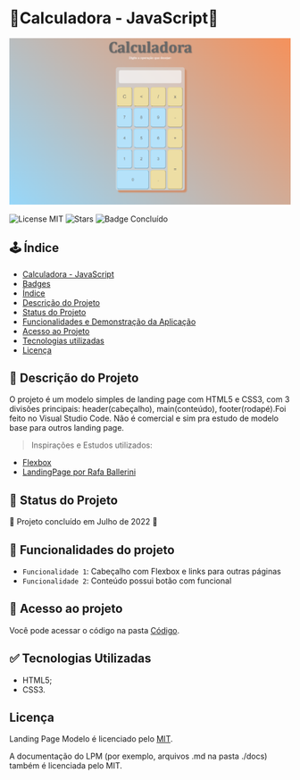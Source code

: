 # 🧲Calculadora - JavaScript🧲
![Imagem de Capa](img/page.png)



![License MIT](https://img.shields.io/badge/license-MIT-brightgreen?style=for-the-badge)
![Stars](https://img.shields.io/github/stars/Clousbi/LandingPage?style=for-the-badge)
![Badge Concluído](https://img.shields.io/badge/status-conclu%C3%ADdo-yellow?style=for-the-badge)



## 🕹️ Índice 

* [Calculadora - JavaScript](#Título-e-Imagem-de-capa)
* [Badges](#badges)
* [Índice](#índice)
* [Descrição do Projeto](#descrição-do-projeto)
* [Status do Projeto](#status-do-Projeto)
* [Funcionalidades e Demonstração da Aplicação](#funcionalidades-e-demonstração-da-aplicação)
* [Acesso ao Projeto](#acesso-ao-projeto)
* [Tecnologias utilizadas](#tecnologias-utilizadas)
* [Licença](#licença)

## 🔴 Descrição do Projeto
O projeto é um modelo simples de landing page com HTML5 e CSS3, com 3 divisões principais: header(cabeçalho), main(conteúdo), footer(rodapé).Foi feito no Visual Studio Code. Não é comercial e sim pra estudo de modelo base para outros landing page.
> Inspirações e Estudos utilizados:
* [Flexbox](https://css-tricks.com/snippets/css/a-guide-to-flexbox/)
* [LandingPage por Rafa Ballerini](https://youtu.be/llF6vD-RljE)


##  🔴 Status do Projeto
 
:construction:  Projeto concluído em Julho de 2022  :construction:



## :hammer: Funcionalidades do projeto

- `Funcionalidade 1`: Cabeçalho com Flexbox e links para outras páginas
- `Funcionalidade 2`: Conteúdo possui botão com funcional


## 🔴 Acesso ao projeto

Você pode acessar o código na pasta [Código](https://github.com/Clousbi/LandingPage/tree/main/c%C3%B3digo). 

## :white_check_mark: Tecnologias Utilizadas
* HTML5;
* CSS3.

## Licença
Landing Page Modelo é licenciado pelo [MIT](https://github.com/Clousbi/LandingPage/blob/main/LICENSE). 
>
A documentação do LPM (por exemplo, arquivos .md na pasta ./docs) também é licenciada pelo MIT.